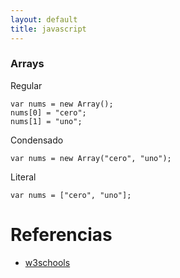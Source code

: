 ```yaml
---
layout: default
title: javascript
---
```

### Arrays
Regular

    var nums = new Array();
    nums[0] = "cero";
    nums[1] = "uno";

Condensado

    var nums = new Array("cero", "uno");

Literal

    var nums = ["cero", "uno"];

# Referencias

* [w3schools](http://www.w3schools.com/js/js_obj_array.asp)  
